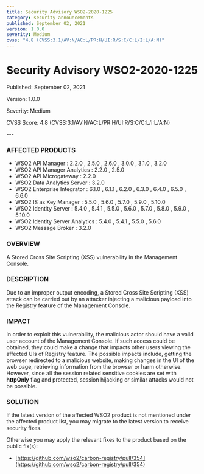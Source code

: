 ```yaml
---
title: Security Advisory WSO2-2020-1225
category: security-announcements
published: September 02, 2021
version: 1.0.0
severity: Medium
cvss: "4.8 (CVSS:3.1/AV:N/AC:L/PR:H/UI:R/S:C/C:L/I:L/A:N)"
---
```


# Security Advisory WSO2-2020-1225

<p class="doc-info">Published: September 02, 2021</p>
<p class="doc-info">Version: 1.0.0</p>
<p class="doc-info">Severity: Medium</p>
<p class="doc-info">CVSS Score: 4.8 (CVSS:3.1/AV:N/AC:L/PR:H/UI:R/S:C/C:L/I:L/A:N)</p>
---

### AFFECTED PRODUCTS
* WSO2 API Manager : 2.2.0 , 2.5.0 , 2.6.0 , 3.0.0 , 3.1.0 , 3.2.0
* WSO2 API Manager Analytics : 2.2.0 , 2.5.0
* WSO2 API Microgateway : 2.2.0
* WSO2 Data Analytics Server : 3.2.0
* WSO2 Enterprise Integrator : 6.1.0 , 6.1.1 , 6.2.0 , 6.3.0 , 6.4.0 , 6.5.0 , 6.6.0
* WSO2 IS as Key Manager : 5.5.0 , 5.6.0 , 5.7.0 , 5.9.0 , 5.10.0
* WSO2 Identity Server : 5.4.0 , 5.4.1 , 5.5.0 , 5.6.0 , 5.7.0 , 5.8.0 , 5.9.0 , 5.10.0
* WSO2 Identity Server Analytics : 5.4.0 , 5.4.1 , 5.5.0 , 5.6.0
* WSO2 Message Broker : 3.2.0


### OVERVIEW
A Stored Cross Site Scripting (XSS) vulnerability in the Management Console.


### DESCRIPTION
Due to an improper output encoding, a Stored Cross Site Scripting (XSS) attack can be carried out by an attacker injecting a malicious payload into the Registry feature of the Management Console.


### IMPACT
In order to exploit this vulnerability, the malicious actor should have a valid user account of the Management Console. If such access could be obtained, they could make a change that impacts other users viewing the affected UIs of Registry feature. The possible impacts include, getting the browser redirected to a malicious website, making changes in the UI of the web page, retrieving information from the browser or harm otherwise. However, since all the session related sensitive cookies are set with **httpOnly** flag and protected, session hijacking or similar attacks would not be possible.


### SOLUTION
If the latest version of the affected WSO2 product is not mentioned under the affected product list, you may migrate to the latest version to receive security fixes.

Otherwise you may apply the relevant fixes to the product based on the public fix(s):

* [https://github.com/wso2/carbon-registry/pull/354](https://github.com/wso2/carbon-registry/pull/354)
